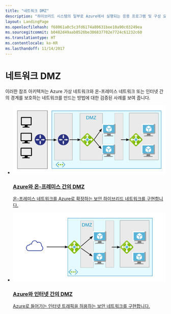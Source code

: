```yaml
---
title: "네트워크 DMZ"
description: "하이브리드 시스템의 일부로 Azure에서 실행되는 응용 프로그램 및 구성 요소를 무단 침입으로부터 보호하는 데 사용할 수 있는 여러 가지 방법을 설명 및 비교합니다."
layout: LandingPage
ms.openlocfilehash: f68061a0c5c3fd6174a80631bee10a90c03249ea
ms.sourcegitcommit: b0482d49aab0526be386837702e7724c61232c60
ms.translationtype: HT
ms.contentlocale: ko-KR
ms.lasthandoff: 11/14/2017
---
```

# <a name="network-dmz"></a>네트워크 DMZ

이러한 참조 아키텍처는 Azure 가상 네트워크와 온-프레미스 네트워크 또는 인터넷 간의 경계를 보호하는 네트워크를 만드는 방법에 대한 검증된 사례를 보여 줍니다.

<ul class="panelContent">
    <li>
        <a href="./secure-vnet-hybrid.md">
            <div class="cardSize">
                <div class="cardPadding">
                    <div class="card">
                        <div class="cardImageOuter">
                            <div class="cardImage">
                            <img src="./images/secure-vnet-hybrid.svg">
                            </div>
                        </div>
                        <div class="cardText">
                            <h3>Azure와 온-프레미스 간의 DMZ</h3>
                            <p>온-프레미스 네트워크를 Azure로 확장하는 보안 하이브리드 네트워크를 구현합니다.</p>
                        </div>
                    </div>
                </div>
            </div>
        </a>
    </li>
    <li>
        <a href="./secure-vnet-dmz.md">
            <div class="cardSize">
                <div class="cardPadding">
                    <div class="card">
                        <div class="cardImageOuter">
                            <div class="cardImage">
                            <img src="./images/secure-vnet-dmz.svg">
                            </div>
                        </div>
                        <div class="cardText">
                            <h3>Azure와 인터넷 간의 DMZ</h3>
                            <p>Azure로 들어가는 인터넷 트래픽을 허용하는 보안 네트워크를 구현합니다.</p>
                        </div>
                    </div>
                </div>
            </div>
        </a>
    </li>
</ul>

